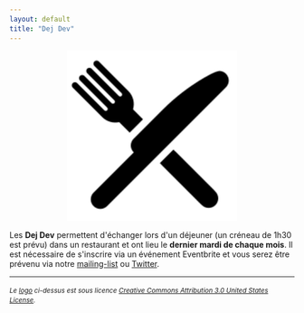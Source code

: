 ```yaml
---
layout: default
title: "Dej Dev"
---
```


<center>
    <img src="/images/dej-dev.svg" alt="dej-dev" width="300px">
</center>

Les **Dej Dev** permettent d'échanger lors d'un déjeuner (un créneau de 1h30
est prévu) dans un restaurant et ont lieu le **dernier mardi de chaque mois**.
Il est nécessaire de s'inscrire via un événement Eventbrite et vous serez
être prévenu via notre [mailing-list](https://groups.google.com/forum/?fromgroups#!forum/clermontech)
ou [Twitter](https://twitter.com/clermontech).

<hr>
<p>
    <small><em>Le <a href="http://thenounproject.com/term/silverware/100431/">logo</a> ci-dessus est sous licence <a rel="license" href="http://creativecommons.org/licenses/by/3.0/us/">Creative Commons Attribution 3.0 United States License</a>.</em></small>
</p>
